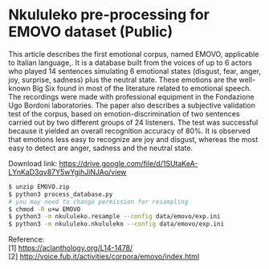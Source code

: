 # Nkululeko pre-processing for EMOVO dataset (Public)

This article describes the first emotional corpus, named EMOVO, applicable to Italian language,. It is a database built from the voices of up to 6 actors who played 14 sentences simulating 6 emotional states (disgust, fear, anger, joy, surprise, sadness) plus the neutral state. These emotions are the well-known Big Six found in most of the literature related to emotional speech. The recordings were made with professional equipment in the Fondazione Ugo Bordoni laboratories. The paper also describes a subjective validation test of the corpus, based on emotion-discrimination of two sentences carried out by two different groups of 24 listeners. The test was successful because it yielded an overall recognition accuracy of 80%. It is observed that emotions less easy to recognize are joy and disgust, whereas the most easy to detect are anger, sadness and the neutral state.

Download link: https://drive.google.com/file/d/1SUtaKeA-LYnKaD3qv87Y5wYgihJiNJAo/view  

```bash
$ unzip EMOVO.zip
$ python3 process_database.py
# you may need to change permission for resampling
$ chmod -R u+w EMOVO
$ python3 -m nkululeko.resample --config data/emovo/exp.ini
$ python3 -m nkululeko.nkululeko --config data/emovo/exp.ini
```


Reference:  
[1] https://aclanthology.org/L14-1478/  
[2] http://voice.fub.it/activities/corpora/emovo/index.html 

